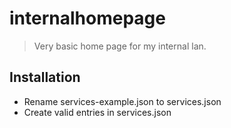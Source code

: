 # internalhomepage

> Very basic home page for my internal lan.

## Installation
* Rename services-example.json to services.json
* Create valid entries in services.json
